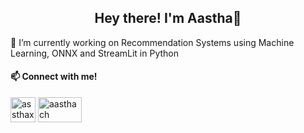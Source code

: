<h2 align=center> Hey there! I'm Aastha👋</h2>

🔭 I’m currently working on Recommendation Systems using Machine Learning, ONNX and StreamLit in Python
<h4 align="left">📫 Connect with me!</h4>
<p align="left">
<a href="https://instagram.com/assthaxxc" target="blank"><img align="center" src="https://user-images.githubusercontent.com/46517096/166974368-9798f39f-1f46-499c-b14e-81f0a3f83a06.png" alt="assthaxxc" height="40" width="40" /></a>
<a href="https://www.linkedin.com/in/aasthach/" target="blank"><img align="center" src="https://img.shields.io/badge/LinkedIn-0077B5?style=for-the-badge&logo=linkedin&logoColor=white" alt="aasthach" height="40" width="70" /></a>
  
</p>

<!-- ![Top Langs](https://github-readme-stats.vercel.app/api/top-langs/?username=aasthacb&theme=tokyonight) -->


